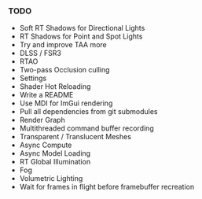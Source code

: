 ### TODO

* Soft RT Shadows for Directional Lights
* RT Shadows for Point and Spot Lights
* Try and improve TAA more
* DLSS / FSR3
* RTAO
* Two-pass Occlusion culling
* Settings
* Shader Hot Reloading
* Write a README
* Use MDI for ImGui rendering 
* Pull all dependencies from git submodules
* Render Graph
* Multithreaded command buffer recording
* Transparent / Translucent Meshes
* Async Compute
* Async Model Loading
* RT Global Illumination
* Fog
* Volumetric Lighting
* Wait for frames in flight before framebuffer recreation